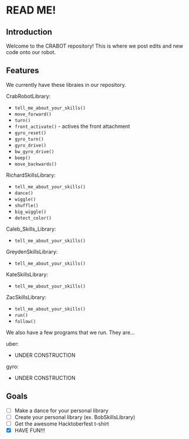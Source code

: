 # READ ME!

## Introduction 
Welcome to the CRABOT repository! This is where we post edits and new code onto our robot. 

## Features
We currently have these libraies in our repository.

CrabRobotLibrary:
 - `tell_me_about_your_skills()`
 - `move_forward()`
 - `turn()`
 - `front_activate()` - actives the front attachment
 - `gyro_reset()`
 - `gyro_turn()`
 - `gyro_drive()`
 - `bw_gyro_drive()`
 - `beep()`
 - `move_backwards()`

RichardSkillsLibrary:
 - `tell_me_about_your_skills()`
 - `dance()`
 - `wiggle()`
 - `shuffle()`
 - `big_wiggle()`
 - `detect_color()`

Caleb_Skills_Library:
 - `tell_me_about_your_skills()`

GreydenSkillsLibrary:
 - `tell_me_about_your_skills()`

KateSkillsLibrary:
 - `tell_me_about_your_skills()`

ZacSkillsLibrary:
 - `tell_me_about_your_skills()`
 - `run()`
 - `follow()`

We also have a few programs that we run. They are...

uber:
 - UNDER CONSTRUCTION

gyro:
 - UNDER CONSTRUCTION

## Goals
- [ ] Make a dance for your personal library
- [ ] Create your personal library (ex. BobSkillsLibrary)
- [ ] Get the awesome Hacktoberfest t-shirt
- [x] HAVE FUN!!!
